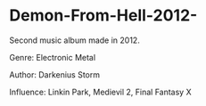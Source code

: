 # Demon-From-Hell-2012-
Second music album made in 2012.

Genre: Electronic Metal

Author: Darkenius Storm

Influence: Linkin Park, Medievil 2, Final Fantasy X
